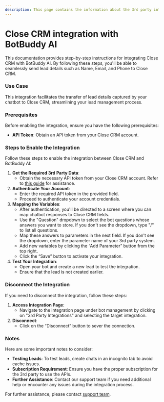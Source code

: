 ```yaml
---
description: This page contains the information about the 3rd party integrations.
---
```


# Close CRM integration with BotBuddy AI

This documentation provides step-by-step instructions for integrating Close CRM with BotBuddy AI. By following these steps, you'll be able to seamlessly send lead details such as Name, Email, and Phone to Close CRM.

### Use Case

This integration facilitates the transfer of lead details captured by your chatbot to Close CRM, streamlining your lead management process.

### Prerequisites

Before enabling the integration, ensure you have the following prerequisites:

* **API Token**: Obtain an API token from your Close CRM account.

### Steps to Enable the Integration

Follow these steps to enable the integration between Close CRM and BotBuddy AI:

1. **Get the Required 3rd Party Data**:
   * Obtain the necessary API token from your Close CRM account. Refer to [this guide](https://pipedrive.readme.io/docs/how-to-find-the-api-token) for assistance.
2. **Authenticate Your Account**:
   * Enter the required API token in the provided field.
   * Proceed to authenticate your account credentials.
3. **Mapping the Variables**:
   * After authentication, you'll be directed to a screen where you can map chatbot responses to Close CRM fields.
   * Use the "Question" dropdown to select the bot questions whose answers you want to store. If you don't see the dropdown, type "/" to list all questions.
   * Map these answers to parameters in the next field. If you don't see the dropdown, enter the parameter name of your 3rd party system.
   * Add new variables by clicking the “Add Parameter” button from the top right.
   * Click the “Save” button to activate your integration.
4. **Test Your Integration**:
   * Open your bot and create a new lead to test the integration.
   * Ensure that the lead is not created earlier.

### Disconnect the Integration

If you need to disconnect the integration, follow these steps:

1. **Access Integration Page**:
   * Navigate to the integration page under bot management by clicking on "3rd Party Integrations" and selecting the target integration.
2. **Disconnect**:
   * Click on the “Disconnect” button to sever the connection.

### Notes

Here are some important notes to consider:

* **Testing Leads**: To test leads, create chats in an incognito tab to avoid cache issues.
* **Subscription Requirement**: Ensure you have the proper subscription for the 3rd party to use the APIs.
* **Further Assistance**: Contact our support team if you need additional help or encounter any issues during the integration process.

For further assistance, please contact [support team](mailto:support@example.com).
